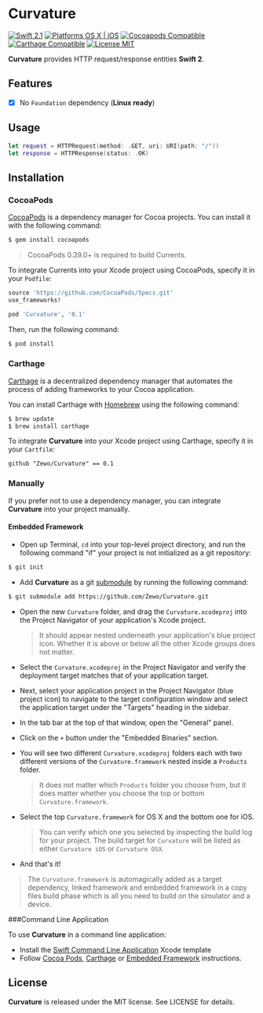 Curvature
=========

[![Swift 2.1](https://img.shields.io/badge/Swift-2.1-orange.svg?style=flat)](https://developer.apple.com/swift/)
[![Platforms OS X | iOS](https://img.shields.io/badge/Platforms-OS%20X%20%7C%20iOS-lightgray.svg?style=flat)](https://developer.apple.com/swift/)
[![Cocoapods Compatible](https://img.shields.io/badge/Cocoapods-Compatible-4BC51D.svg?style=flat)](https://cocoapods.org/pods/Venice)
[![Carthage Compatible](https://img.shields.io/badge/Carthage-Compatible-4BC51D.svg?style=flat)](https://github.com/Carthage/Carthage)
[![License MIT](https://img.shields.io/badge/License-MIT-blue.svg?style=flat)](https://github.com/Carthage/Carthage)

**Curvature** provides HTTP request/response entities **Swift 2**.

## Features

- [x] No `Foundation` dependency (**Linux ready**)

## Usage

```swift
let request = HTTPRequest(method: .GET, uri: URI(path: "/"))
let response = HTTPResponse(status: .OK)
```

## Installation

### CocoaPods

[CocoaPods](http://cocoapods.org) is a dependency manager for Cocoa projects. You can install it with the following command:

```bash
$ gem install cocoapods
```

> CocoaPods 0.39.0+ is required to build Currents.

To integrate Currents into your Xcode project using CocoaPods, specify it in your `Podfile`:

```ruby
source 'https://github.com/CocoaPods/Specs.git'
use_frameworks!

pod 'Curvature', '0.1'
```

Then, run the following command:

```bash
$ pod install
```

### Carthage

[Carthage](https://github.com/Carthage/Carthage) is a decentralized dependency manager that automates the process of adding frameworks to your Cocoa application.

You can install Carthage with [Homebrew](http://brew.sh/) using the following command:

```bash
$ brew update
$ brew install carthage
```

To integrate **Curvature** into your Xcode project using Carthage, specify it in your `Cartfile`:

```ogdl
github "Zewo/Curvature" == 0.1
```

### Manually

If you prefer not to use a dependency manager, you can integrate **Curvature** into your project manually.

#### Embedded Framework

- Open up Terminal, `cd` into your top-level project directory, and run the following command "if" your project is not initialized as a git repository:

```bash
$ git init
```

- Add **Curvature** as a git [submodule](http://git-scm.com/docs/git-submodule) by running the following command:

```bash
$ git submodule add https://github.com/Zewo/Curvature.git
```

- Open the new `Curvature` folder, and drag the `Curvature.xcodeproj` into the Project Navigator of your application's Xcode project.

    > It should appear nested underneath your application's blue project icon. Whether it is above or below all the other Xcode groups does not matter.

- Select the `Curvature.xcodeproj` in the Project Navigator and verify the deployment target matches that of your application target.
- Next, select your application project in the Project Navigator (blue project icon) to navigate to the target configuration window and select the application target under the "Targets" heading in the sidebar.
- In the tab bar at the top of that window, open the "General" panel.
- Click on the `+` button under the "Embedded Binaries" section.
- You will see two different `Curvature.xcodeproj` folders each with two different versions of the `Curvature.framework` nested inside a `Products` folder.

    > It does not matter which `Products` folder you choose from, but it does matter whether you choose the top or bottom `Curvature.framework`.

- Select the top `Curvature.framework` for OS X and the bottom one for iOS.

    > You can verify which one you selected by inspecting the build log for your project. The build target for `Curvature` will be listed as either `Curvature iOS` or `Curvature OSX`.

- And that's it!

> The `Curvature.framework` is automagically added as a target dependency, linked framework and embedded framework in a copy files build phase which is all you need to build on the simulator and a device.

###Command Line Application

To use **Curvature** in a command line application:

- Install the [Swift Command Line Application](https://github.com/Zewo/Swift-Command-Line-Application-Template) Xcode template
- Follow [Cocoa Pods](#cocoapods), [Carthage](#carthage) or [Embedded Framework](#embedded-framework) instructions.

License
-------

**Curvature** is released under the MIT license. See LICENSE for details.
